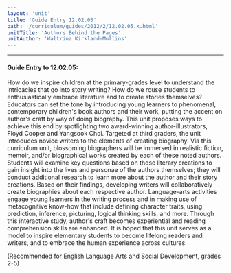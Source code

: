 ```yaml
---
layout: 'unit'
title: 'Guide Entry 12.02.05'
path: '/curriculum/guides/2012/2/12.02.05.x.html'
unitTitle: 'Authors Behind the Pages'
unitAuthor: 'Waltrina Kirkland-Mullins'
---
```


<body>
<hr/>
 <h4>
  Guide Entry to 12.02.05:
 </h4>
 <p>
  How do we inspire children at the primary-grades level to understand the intricacies that go into story writing?  How do we rouse students to enthusiastically embrace literature and to create stories themselves?  Educators can set the tone by introducing young learners to phenomenal, contemporary children's book authors and their work, putting the accent on author's craft by way of doing biography. This unit proposes ways to achieve this end by spotlighting two award-winning author-illustrators, Floyd Cooper and Yangsook Choi. Targeted at third graders, the unit introduces novice writers to the elements of creating biography. Via this curriculum unit, blossoming biographers will be immersed in realistic fiction, memoir, and/or biographical works created by each of these noted authors.  Students will examine key questions based on those literary creations to gain insight into the lives and personae of the authors themselves; they will conduct additional research to learn more about the author and their story creations.  Based on their findings, developing writers will collaboratively create biographies about each respective author. Language-arts activities engage young learners in the writing process and in making use of metacognitive know-how that include defining character traits, using prediction, inference, picturing, logical thinking skills, and more. Through this interactive study, author's craft becomes experiential and reading comprehension skills are enhanced.  It is hoped that this unit serves as a model to inspire elementary students to become lifelong readers and writers, and to embrace the human experience across cultures.
 </p>
<p>
  (Recommended for English Language Arts and Social Development, grades 2-5)
 </p>

</body>
